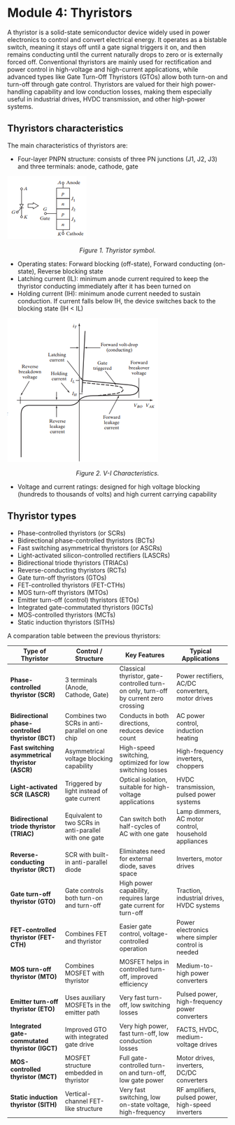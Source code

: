 # Module 4: Thyristors

A thyristor is a solid-state semiconductor device widely used in power electronics to control and convert electrical energy. It operates as a bistable switch, meaning it stays off until a gate signal triggers it on, and then remains conducting until the current naturally drops to zero or is externally forced off. Conventional thyristors are mainly used for rectification and power control in high-voltage and high-current applications, while advanced types like Gate Turn-Off Thyristors (GTOs) allow both turn-on and turn-off through gate control. Thyristors are valued for their high power-handling capability and low conduction losses, making them especially useful in industrial drives, HVDC transmission, and other high-power systems.

## Thyristors characteristics 

The main characteristics of thyristors are: 

- Four-layer PNPN structure: consists of three PN junctions (J1, J2, J3) and three terminals: anode, cathode, gate
<img src="./Images/Thyristors.png" alt="Thyristor symbol">
<p align="center"><em>Figure 1. Thyristor symbol.</em></p>

- Operating states: Forward blocking (off-state), Forward conducting (on-state), Reverse blocking state
- Latching current (IL): minimum anode current required to keep the thyristor conducting immediately after it has been turned on
- Holding current (IH): minimum anode current needed to sustain conduction. If current falls below IH, the device switches back to the blocking state (IH < IL)

<img src="./Images/V_I_characteristics.png" alt="V_I_Characteristics">
<p align="center"><em>Figure 2. V-I Characteristics.</em></p>

- Voltage and current ratings: designed for high voltage blocking (hundreds to thousands of volts) and high current carrying capability

## Thyristor types

- Phase-controlled thyristors (or SCRs)
- Bidirectional phase-controlled thyristors (BCTs)
- Fast switching asymmetrical thyristors (or ASCRs)
- Light-activated silicon-controlled rectifiers (LASCRs)
- Bidirectional triode thyristors (TRIACs)
- Reverse-conducting thyristors (RCTs)
- Gate turn-off thyristors (GTOs)
- FET-controlled thyristors (FET-CTHs)
- MOS turn-off thyristors (MTOs)
- Emitter turn-off (control) thyristors (ETOs)
- Integrated gate-commutated thyristors (IGCTs)
- MOS-controlled thyristors (MCTs)
- Static induction thyristors (SITHs)

A comparation table between the previous thyristors:


| **Type of Thyristor** | **Control / Structure** | **Key Features** | **Typical Applications** |
|-------------------------|--------------------------|------------------|--------------------------|
| **Phase-controlled thyristor (SCR)** | 3 terminals (Anode, Cathode, Gate) | Classical thyristor, gate-controlled turn-on only, turn-off by current zero crossing | Power rectifiers, AC/DC converters, motor drives |
| **Bidirectional phase-controlled thyristor (BCT)** | Combines two SCRs in anti-parallel on one chip | Conducts in both directions, reduces device count | AC power control, induction heating |
| **Fast switching asymmetrical thyristor (ASCR)** | Asymmetrical voltage blocking capability | High-speed switching, optimized for low switching losses | High-frequency inverters, choppers |
| **Light-activated SCR (LASCR)** | Triggered by light instead of gate current | Optical isolation, suitable for high-voltage applications | HVDC transmission, pulsed power systems |
| **Bidirectional triode thyristor (TRIAC)** | Equivalent to two SCRs in anti-parallel with one gate | Can switch both half-cycles of AC with one gate | Lamp dimmers, AC motor control, household appliances |
| **Reverse-conducting thyristor (RCT)** | SCR with built-in anti-parallel diode | Eliminates need for external diode, saves space | Inverters, motor drives |
| **Gate turn-off thyristor (GTO)** | Gate controls both turn-on and turn-off | High power capability, requires large gate current for turn-off | Traction, industrial drives, HVDC systems |
| **FET-controlled thyristor (FET-CTH)** | Combines FET and thyristor | Easier gate control, voltage-controlled operation | Power electronics where simpler control is needed |
| **MOS turn-off thyristor (MTO)** | Combines MOSFET with thyristor | MOSFET helps in controlled turn-off, improved efficiency | Medium-to-high power converters |
| **Emitter turn-off thyristor (ETO)** | Uses auxiliary MOSFETs in the emitter path | Very fast turn-off, low switching losses | Pulsed power, high-frequency power converters |
| **Integrated gate-commutated thyristor (IGCT)** | Improved GTO with integrated gate drive | Very high power, fast turn-off, low conduction losses | FACTS, HVDC, medium-voltage drives |
| **MOS-controlled thyristor (MCT)** | MOSFET structure embedded in thyristor | Full gate-controlled turn-on and turn-off, low gate power | Motor drives, inverters, DC/DC converters |
| **Static induction thyristor (SITH)** | Vertical-channel FET-like structure | Very fast switching, low on-state voltage, high-frequency | RF amplifiers, pulsed power, high-speed inverters |




